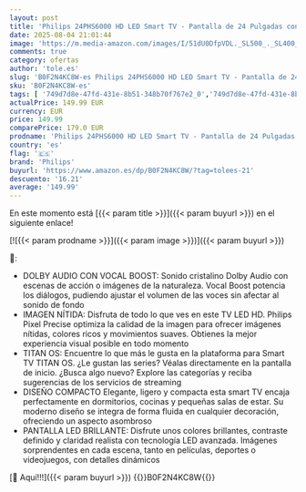 ```yaml
---
layout: post
title: 'Philips 24PHS6000 HD LED Smart TV - Pantalla de 24 Pulgadas con Pixel Plus  Plataforma Titan OS y Sonido Dolby Digital - Funciona con Alexa y con el Asistente de Voz de Google'
date: 2025-08-04 21:01:44
image: 'https://m.media-amazon.com/images/I/51dU0DfpVDL._SL500_._SL400_.jpg'
comments: true
category: ofertas
author: 'tole.es'
slug: 'B0F2N4KC8W-es Philips 24PHS6000 HD LED Smart TV - Pantalla de 24...'
sku: 'B0F2N4KC8W-es'
tags: [ '749d7d8e-47fd-431e-8b51-348b70f767e2_0','749d7d8e-47fd-431e-8b51-348b70f767e2_6901','Arborist Merchandising Root','Electrónica','Self Service','Special Features Stores','TV, vídeo y home cinema','Televisores','Top Brands Tech Selection','Top Brands Tech TVs','alexa','philips','🇪🇸', ]
actualPrice: 149.99 EUR
currency: EUR
price: 149.99
comparePrice: 179.0 EUR
prodname: 'Philips 24PHS6000 HD LED Smart TV - Pantalla de 24 Pulgadas con Pixel Plus  Plataforma Titan OS y Sonido Dolby Digital - Funciona con Alexa y con el Asistente de Voz de Google'
country: 'es'
flag: '🇪🇸'
brand: 'Philips'
buyurl: 'https://www.amazon.es/dp/B0F2N4KC8W/?tag=tolees-21'
descuento: '16.21'
average: '149.99'
---
```


En este momento está [{{< param title >}}]({{< param buyurl >}}) en el siguiente enlace!

[![{{< param prodname >}}]({{< param image >}})]({{< param buyurl >}})

🔎:

- DOLBY AUDIO CON VOCAL BOOST: Sonido cristalino Dolby Audio con escenas de acción o imágenes de la naturaleza. Vocal Boost potencia los diálogos, pudiendo ajustar el volumen de las voces sin afectar al sonido de fondo
- IMAGEN NÍTIDA: Disfruta de todo lo que ves en este TV LED HD. Philips Pixel Precise optimiza la calidad de la imagen para ofrecer imágenes nítidas, colores ricos y movimientos suaves. Obtienes la mejor experiencia visual posible en todo momento
- TITAN OS: Encuentre lo que más le gusta en la plataforma para Smart TV TITAN OS. ¿Le gustan las series? Véalas directamente en la pantalla de inicio. ¿Busca algo nuevo? Explore las categorías y reciba sugerencias de los servicios de streaming
- DISEÑO COMPACTO Elegante, ligero y compacta esta smart TV encaja perfectamente en dormitorios, cocinas y pequeñas salas de estar. Su moderno diseño se integra de forma fluida en cualquier decoración, ofreciendo un aspecto asombroso
- PANTALLA LED BRILLANTE: Disfrute unos colores brillantes, contraste definido y claridad realista con tecnología LED avanzada. Imágenes sorprendentes en cada escena, tanto en películas, deportes o videojuegos, con detalles dinámicos

[🛒 Aquí!!!]({{< param buyurl >}})
{{<world>}}B0F2N4KC8W{{</world>}}
